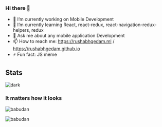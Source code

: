### Hi there 👋
- 🔭 I’m currently working on Mobile Development
- 🌱 I’m currently learning React, react-redux, react-navigation-redux-helpers, redux
- 💬 Ask me about any mobile application Development
- 📫 How to reach me: https://rushabhgedam.ml / https://rushabhgedam.github.io
- ⚡ Fun fact: JS meme 
## Stats

 ![dark][dark]

### It matters how it looks

<p align="left"> <img src="https://komarev.com/ghpvc/?username=rushabhgedam&label=Profile%20views&color=0e75b6&style=flat" alt="babudan" /> </p>

<p><img align="left" src="https://github-readme-stats.vercel.app/api/top-langs?username=rushabhgedam&show_icons=true&locale=en&layout=compact" alt="babudan" /></p>

[default_repocard]: https://github-readme-stats.vercel.app/api?username=rushabhgedam&show_icons=true&hide=contribs,prs&cache_seconds=86400&theme=default_repocard
[dark]: https://github-readme-stats.vercel.app/api?username=rushabhgedam&show_icons=true&hide=contribs,prs&cache_seconds=86400&theme=dark

